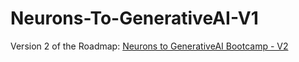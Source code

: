 # Neurons-To-GenerativeAI-V1

Version 2 of the Roadmap: [Neurons to GenerativeAI Bootcamp - V2](https://god-level-python.notion.site/Neurons-to-GenerativeAI-Bootcamp-Live-Self-paced-V2-a59ec2f641084c488179271fc077f0c4?pvs=4)
